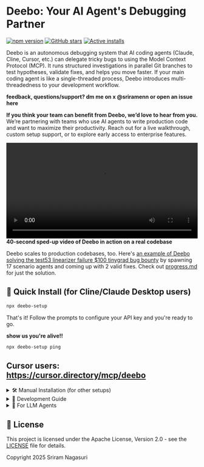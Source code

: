 
# Deebo: Your AI Agent's Debugging Partner
[![npm version](https://img.shields.io/npm/v/deebo-setup.svg)](https://www.npmjs.com/package/deebo-setup)
[![GitHub stars](https://img.shields.io/github/stars/snagasuri/deebo-prototype?style=social)](https://github.com/snagasuri/deebo-prototype)
[![Active installs](https://img.shields.io/endpoint?url=https://deebo-active-counter.ramnag2003.workers.dev/active)](https://github.com/snagasuri/deebo-prototype)

Deebo is an autonomous debugging system that AI coding agents (Claude, Cline, Cursor, etc.) can delegate tricky bugs to using the Model Context Protocol (MCP). It runs structured investigations in parallel Git branches to test hypotheses, validate fixes, and helps you move faster. If your main coding agent is like a single-threaded process, Deebo introduces multi-threadedness to your development workflow.

**feedback, questions/support? dm me on x @sriramenn or open an issue here**

**If you think your team can benefit from Deebo, we’d love to hear from you.**
We’re partnering with teams who use AI agents to write production code and want to maximize their productivity.
Reach out for a live walkthrough, custom setup support, or to explore early access to enterprise features.

<video src="https://github.com/user-attachments/assets/756d35b4-4f77-48de-bd1a-86f76360279e" controls width="100%"></video>
**40-second sped-up video of Deebo in action on a real codebase**


Deebo scales to production codebases, too. Here's [an example of Deebo solving the test53 linearizer failure $100 tinygrad bug bounty](https://github.com/snagasuri/deebo-prototype/tree/master/memory-bank/9bd38e9840d3/sessions/session-1744006973678) by spawning 17 scenario agents and coming up with 2 valid fixes. Check out [progress.md](https://github.com/snagasuri/deebo-prototype/blob/master/memory-bank/9bd38e9840d3/progress.md) for just the solution.

## 🚀 Quick Install (for Cline/Claude Desktop users) 
```bash
npx deebo-setup
```
That's it! Follow the prompts to configure your API key and you're ready to go.

**show us you're alive!!**
```bash
npx deebo-setup ping
```
## Cursor users: https://cursor.directory/mcp/deebo

<details>
<summary>🛠️ Manual Installation (for other setups)</summary>

If you're not using Cline or Claude Desktop, follow these steps:

1. Clone the repo:
   ```bash
   git clone https://github.com/snagasuri/deebo-prototype.git
   cd deebo-prototype
   ```

2. Install dependencies:
   ```bash
   npm install
   npm run build
   ```

3. Install required MCP tools:
   ```bash
   # Install uv/uvx
   curl -LsSf https://astral.sh/uv/install.sh | sh

   # Install git-mcp
   uvx mcp-server-git --help

   # Install desktop-commander
   npx @wonderwhy-er/desktop-commander@latest setup
   ```

4. Configure your MCP client to use Deebo 

### MCP Configuration
```json
{
  "mcpServers": {
    "deebo": {
      "autoApprove": [],
      "disabled": false,
      "timeout": 30,
      "command": "node",
      "args": [
        "--experimental-specifier-resolution=node",
        "--experimental-modules",
        "--max-old-space-size=4096",
        "/absolute/path/to/deebo/build/index.js"
      ],
      "env": {
        "NODE_ENV": "development",
        "USE_MEMORY_BANK": "true",
        "MOTHER_HOST": "openrouter",
        "MOTHER_MODEL": "anthropic/claude-3.5-sonnet",
        "SCENARIO_HOST": "openrouter",
        "SCENARIO_MODEL": "anthropic/claude-3.5-sonnet",
        "OPENROUTER_API_KEY": "sk-or-v1-..."
      },
      "transportType": "stdio"
    }
  }
}
```
</details>

<details>
<summary>🔧 Development Guide</summary>

### Prerequisites
- **Git**: For version control
- **Node.js**: v18+ (includes npm)
- **Python**: 3.10+ (for git-mcp)

### Configuration Files
- **Cline:** `~/Library/Application Support/Code/User/globalStorage/saoudrizwan.claude-dev/settings/cline_mcp_settings.json`
- **Claude Desktop:** `~/Library/Application Support/Claude/claude_desktop_config.json`

### LLM Support
Deebo supports OpenRouter, Anthropic, and Gemini models. Configure via environment variables:
- `MOTHER_HOST`: LLM provider for mother agent
- `SCENARIO_HOST`: LLM provider for scenario agents
- `[PROVIDER]_API_KEY`: API key for chosen provider
- Any other OpenAI-compatible API endpoint
  - `OPENAI_API_KEY` to your API key (e.g., `'ollama'` for Ollama)
  - `OPENAI_BASE_URL` to your API endpoint (e.g., `'http://localhost:11434/v1'` for Ollama)

See `src/util/agent-utils.ts` for supported models and configuration details.
</details>

<details>
<summary>📖 For LLM Agents</summary>

This section contains detailed information to help LLM agents like Claude, GPT, and others effectively work with Deebo.

### Understanding Deebo's Architecture

Deebo operates using a mother‑scenario agent architecture:

- **Mother Agent:** Coordinates the overall debugging process, generates hypotheses, spawns scenario agents, analyzes reports, and synthesizes solutions
- **Scenario Agents:** Each tests a single hypothesis in an isolated Git branch, running experiments and reporting findings
- **Process Isolation:** All agents run as separate Node.js subprocesses with timeout enforcement
- **Memory Bank:** Optional persistent storage for session history and context

### OODA Loop Debugging Process

The mother agent follows an OODA (Observe, Orient, Decide, Act) loop:

1. **Observe:** Gather information about the bug through code examination and error analysis
2. **Orient:** Generate multiple competing hypotheses about potential causes
3. **Decide:** Dispatch scenario agents to investigate each hypothesis
4. **Act:** Synthesize findings and implement validated solutions

### Effective Tool Usage

#### Starting a Debugging Session

When starting a new debugging session:

    <deebo>
      <start
        error="[Full error message or stack trace]"
        repoPath="[Absolute path to repository]"
        context="[Relevant code snippets, reproduction steps, or previous attempts]"
        filePath="[Path to the primary suspect file, if known]"
        language="[Programming language, e.g., 'typescript', 'python']"
      />
    </deebo>

**Best Practices:**
- Include the complete error message, not just a summary
- Provide as much context as possible, including related code snippets
- Mention any previous debugging attempts that failed
- Reference any known constraints or requirements

#### Monitoring Progress

To check the current status of a debugging session:

    <deebo>
      <check sessionId="[session ID returned from start]" />
    </deebo>

**Understanding the Pulse Report:**
- "Mother Agent" section shows current OODA loop stage
- "Scenario Agents" section lists all running and completed scenarios
- Completed scenarios include hypothesis validation status
- Final solution (when found) appears in the SOLUTION section

#### Adding External Observations

To inject information into a running agent:

    <deebo>
      <add_observation
        sessionId="[session ID]"
        agentId="[mother or scenario-session-ID-N]"
        observation="[Your observation as a plain text message]"
      />
    </deebo>

**Effective Observations:**
- Facts about the codebase architecture
- Known constraints not visible in the code
- Debugging hints from your own reasoning
- Results from external tests or tools

#### Canceling a Session

When a solution is found or to terminate a long‑running investigation:

    <deebo>
      <cancel sessionId="[session ID]" />
    </deebo>

### Interpreting Results

Deebo's solutions are wrapped in `<solution>` tags in the mother agent's response:

    <solution>
    [Detailed explanation of the root cause]

    [Recommended code changes with reasoning]

    [Supporting evidence from successful scenario(s)]
    </solution>

**Solution Confidence:**
- Solutions are only provided when the mother agent is >96% confident
- All solutions are validated through actual code changes and testing
- If no solution is found, the session will either continue or time out

### Memory Bank Structure

When memory bank is enabled (`USE_MEMORY_BANK=true`), Deebo creates a structured record:

    memory-bank/{codebaseHash}/
      ├── activeContext.md    # Live notebook for the mother agent
      ├── progress.md         # Historical record of all sessions
      └── sessions/{sessionId}/
          ├── logs/           # Raw agent logs
          ├── reports/        # Structured scenario reports
          └── observations/   # External observations

**Using the Memory Bank:**
- Reference previous debugging attempts to avoid duplication
- Learn from past failures to generate better hypotheses
- Build on successful approaches for similar bugs

### Advanced Usage Patterns

#### Multi‑Agent Collaboration

If working with other LLM agents (like Cline and Claude Desktop together):
- Use observations to share insights between agents
- Have specialized agents focus on different aspects (e.g., testing vs. code examination)
- Share and reference session IDs to build on previous investigations

#### Session Chaining

For complex bugs that might require multiple approaches:
1. Start a debugging session with a narrow initial hypothesis
2. Review scenario reports to identify promising directions
3. Cancel the initial session and start a new one with refined hypotheses
4. Use observations to share context between sessions

#### Custom Test Development

When a bug requires specific test cases:
1. Start a debugging session focused on the bug
2. Use observations to provide test case results as they become available
3. Guide scenarios toward particular testing approaches

### Limitations and Considerations

- **Runtime:** Sessions have a 60‑minute maximum duration for mother agents, 15 minutes for scenario agents
- **Memory:** Large codebases might require multiple focused sessions
- **Branch Management:** Deebo creates temporary Git branches which are not automatically cleaned up
- **LLM Context:** Complex bugs may exceed token limits, so be concise in observation messages
- **Tool Access:** Deebo has access to file system and Git operations, but not external APIs or databases
</details>

## 📜 License

This project is licensed under the Apache License, Version 2.0 - see the [LICENSE](LICENSE) file for details.

Copyright 2025 Sriram Nagasuri
